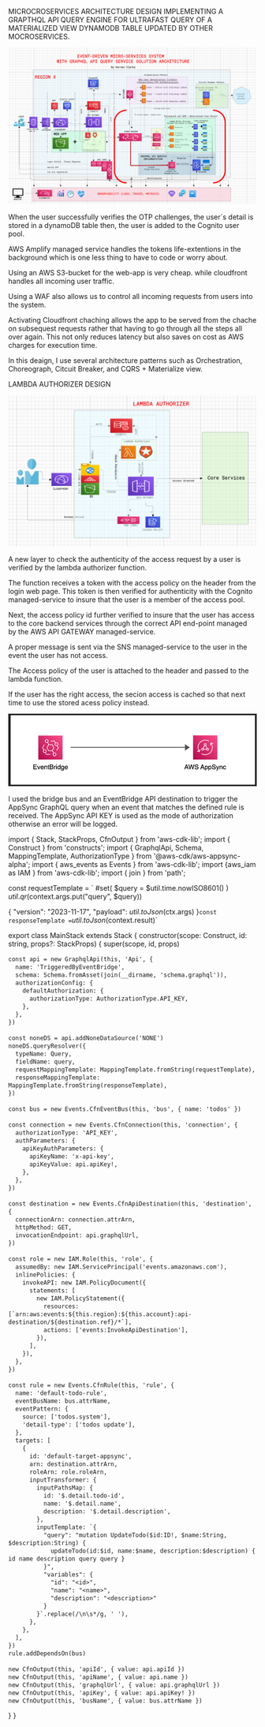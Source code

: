  MICROCROSERVICES ARCHITECTURE DESIGN IMPLEMENTING A GRAPTHQL API QUERY ENGINE FOR ULTRAFAST QUERY OF A MATERIALIZED VIEW DYNAMODB TABLE UPDATED BY OTHER MOCROSERVICES.

![Alt text](image-3.png)


When the user successfully verifies the OTP challenges, the user´s detail is stored in a dynamoDB table then, the user is added to the Cognito user pool.

AWS Amplify managed service handles the tokens life-extentions in the background which is one less thing to have to code or worry about.

Using an AWS S3-bucket for the web-app is very cheap. while cloudfront handles all incoming user traffic.

Using a WAF also allows us to control all incoming requests from users into the system.

Activating Cloudfront chaching allows the app to be served from the chache on subsequest requests rather that having to go through all the steps all over again.  This not only reduces  latency but also saves on cost as AWS charges for execution time.

In this deaign, I use several architecture patterns such as Orchestration, Choreograph, Citcuit Breaker, and CQRS + Materialize view.



LAMBDA AUTHORIZER DESIGN

![Alt text](image-2.png)

A new layer to check the authenticity of the access request by a user is verified by the lambda authorizer function.

The function receives a token with the access policy on the header from the login web page.  This token is then verified for authenticity with the Cognito managed-service to insure that the user is a member of the access pool.

Next, the access policy id further verified to insure that the user has access to the core backend services through the correct API end-point managed by the AWS API GATEWAY managed-service.

A proper message is sent via the SNS managed-service to the user in the event the user has not access.

The Access policy of the user is attached to the header and passed to the lambda function.  

If the user has the right access, the secion access is cached so that next time to use the stored acess policy instead.


![Alt text](image-1.png)

I used the  bridge bus and an EventBridge API destination to trigger the AppSync GraphQL query when an event that matches the defined rule is received. The AppSync API KEY is used as the mode of authorization otherwise an error will be logged.

import { Stack, StackProps, CfnOutput } from 'aws-cdk-lib';
import { Construct } from 'constructs';
import { GraphqlApi, Schema, MappingTemplate, AuthorizationType } from '@aws-cdk/aws-appsync-alpha';
import { aws_events as Events } from 'aws-cdk-lib';
import {aws_iam as IAM } from 'aws-cdk-lib';
import { join } from 'path';

const requestTemplate = `
#set( $query = $util.time.nowISO8601() )
$util.qr($context.args.put("query", $query))

{
  "version": "2023-11-17",
  "payload": $util.toJson($ctx.args)
}`
const responseTemplate = `$util.toJson($context.result)`

export class MainStack extends Stack {
  constructor(scope: Construct, id: string, props?: StackProps) {
    super(scope, id, props)

    const api = new GraphqlApi(this, 'Api', {
      name: 'TriggeredByEventBridge',
      schema: Schema.fromAsset(join(__dirname, 'schema.graphql')),
      authorizationConfig: {
        defaultAuthorization: {
          authorizationType: AuthorizationType.API_KEY,
        },
      },
    })

    const noneDS = api.addNoneDataSource('NONE')
    noneDS.queryResolver({
      typeName: Query,
      fieldName: query,
      requestMappingTemplate: MappingTemplate.fromString(requestTemplate),
      responseMappingTemplate: MappingTemplate.fromString(responseTemplate),
    })

    const bus = new Events.CfnEventBus(this, 'bus', { name: 'todos' })

    const connection = new Events.CfnConnection(this, 'connection', {
      authorizationType: 'API_KEY',
      authParameters: {
        apiKeyAuthParameters: {
          apiKeyName: 'x-api-key',
          apiKeyValue: api.apiKey!,
        },
      },
    })

    const destination = new Events.CfnApiDestination(this, 'destination', {
      connectionArn: connection.attrArn,
      httpMethod: GET,
      invocationEndpoint: api.graphqlUrl,
    })

    const role = new IAM.Role(this, 'role', {
      assumedBy: new IAM.ServicePrincipal('events.amazonaws.com'),
      inlinePolicies: {
        invokeAPI: new IAM.PolicyDocument({
          statements: [
            new IAM.PolicyStatement({
              resources: [`arn:aws:events:${this.region}:${this.account}:api-destination/${destination.ref}/*`],
              actions: ['events:InvokeApiDestination'],
            }),
          ],
        }),
      },
    })

    const rule = new Events.CfnRule(this, 'rule', {
      name: 'default-todo-rule',
      eventBusName: bus.attrName,
      eventPattern: {
        source: ['todos.system'],
        'detail-type': ['todos update'],
      },
      targets: [
        {
          id: 'default-target-appsync',
          arn: destination.attrArn,
          roleArn: role.roleArn,
          inputTransformer: {
            inputPathsMap: {
              id: '$.detail.todo-id',
              name: '$.detail.name',
              description: '$.detail.description',
            },
            inputTemplate: `{
              "query": "mutation UpdateTodo($id:ID!, $name:String, $description:String) {
                updateTodo(id:$id, name:$name, description:$description) { id name description query query }
              }",
              "variables": {
                "id": "<id>",
                "name": "<name>",
                "description": "<description>"
              }
            }`.replace(/\n\s*/g, ' '),
          },
        },
      ],
    })
    rule.addDependsOn(bus)

    new CfnOutput(this, 'apiId', { value: api.apiId })
    new CfnOutput(this, 'apiName', { value: api.name })
    new CfnOutput(this, 'graphqlUrl', { value: api.graphqlUrl })
    new CfnOutput(this, 'apiKey', { value: api.apiKey! })
    new CfnOutput(this, 'busName', { value: bus.attrName })
  }
}
